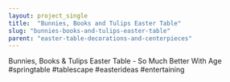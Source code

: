 ```yaml
---
layout: project_single
title:  "Bunnies, Books and Tulips Easter Table"
slug: "bunnies-books-and-tulips-easter-table"
parent: "easter-table-decorations-and-centerpieces"
---
```

Bunnies, Books & Tulips Easter Table - So Much Better With Age #springtable #tablescape #easterideas #entertaining